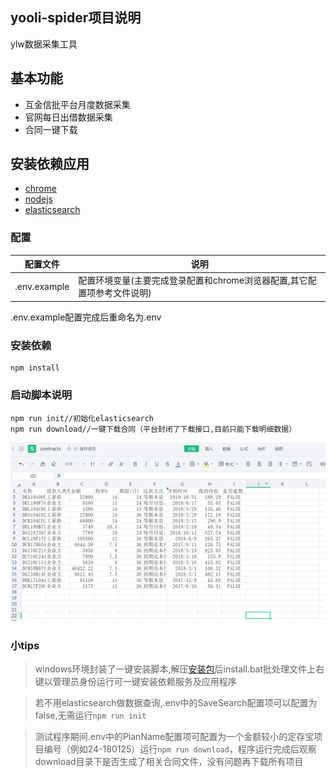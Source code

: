 yooli-spider项目说明
-----
ylw数据采集工具

## 基本功能

+ 互金信批平台月度数据采集
+ 官网每日出借数据采集
+ 合同一键下载


## 安装依赖应用

* [chrome](https://www.google.com/intl/zh-CN/chrome/)
* [nodejs](https://nodejs.org/zh-cn/)
* [elasticsearch](https://www.elastic.co/cn/downloads/elasticsearch)


### 配置

配置文件 | 说明
--- | --- 
.env.example                 |配置环境变量(主要完成登录配置和chrome浏览器配置,其它配置项参考文件说明)

.env.example配置完成后重命名为.env

### 安装依赖

```
npm install
```

### 启动脚本说明

```
npm run init//初始化elasticsearch
npm run download//一键下载合同（平台封闭了下载接口,目前只能下载明细数据）
```

![](/contract.png)

### 小tips

> windows环境封装了一键安装脚本,解压[安装包](https://github.com/yrong/ylSpider/releases/download/1.0/release.zip)后install.bat批处理文件上右键以管理员身份运行可一键安装依赖服务及应用程序

> 若不用elasticsearch做数据查询,.env中的SaveSearch配置项可以配置为false,无需运行`npm run init`

> 测试程序期间.env中的PlanName配置项可配置为一个金额较小的定存宝项目编号（例如24-180125）运行`npm run download`，程序运行完成后观察download目录下是否生成了相关合同文件，没有问题再下载所有项目
